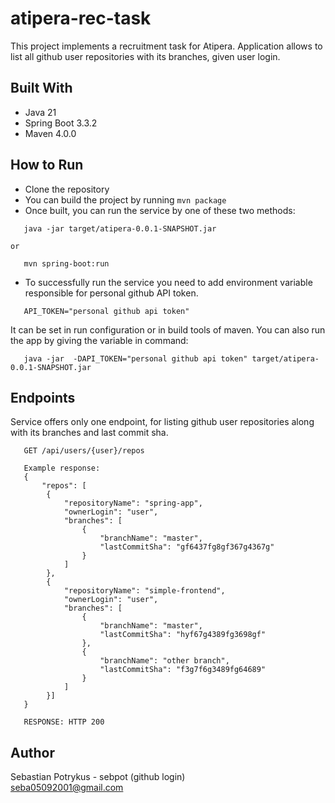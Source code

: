 # atipera-rec-task
 This project implements a recruitment task for Atipera. Application allows to list 
 all github user repositories with its branches, given user login.

## Built With
- Java 21
- Spring Boot 3.3.2
- Maven 4.0.0
 
## How to Run
- Clone the repository
- You can build the project by running ```mvn package```
- Once built, you can run the service by one of these two methods:
```
   java -jar target/atipera-0.0.1-SNAPSHOT.jar
   
or

   mvn spring-boot:run
```
- To successfully run the service you need to add environment variable responsible for
personal github API token.
```
   API_TOKEN="personal github api token"
```
It can be set in run configuration or in build tools of maven. You can also run the app 
by giving the variable in command:
```
   java -jar  -DAPI_TOKEN="personal github api token" target/atipera-0.0.1-SNAPSHOT.jar
```

## Endpoints
Service offers only one endpoint, for listing github user repositories along with its branches
and last commit sha.
```
   GET /api/users/{user}/repos
   
   Example response:
   {
       "repos": [
        {
            "repositoryName": "spring-app",
            "ownerLogin": "user",
            "branches": [
                {
                    "branchName": "master",
                    "lastCommitSha": "gf6437fg8gf367g4367g"
                }
            ]
        },
        {
            "repositoryName": "simple-frontend",
            "ownerLogin": "user",
            "branches": [
                {
                    "branchName": "master",
                    "lastCommitSha": "hyf67g4389fg3698gf"
                },
                {
                    "branchName": "other branch",
                    "lastCommitSha": "f3g7f6g3489fg64689"
                }
            ]
        }]
   }
   
   RESPONSE: HTTP 200
```

## Author
Sebastian Potrykus - sebpot (github login)
<br/>seba05092001@gmail.com